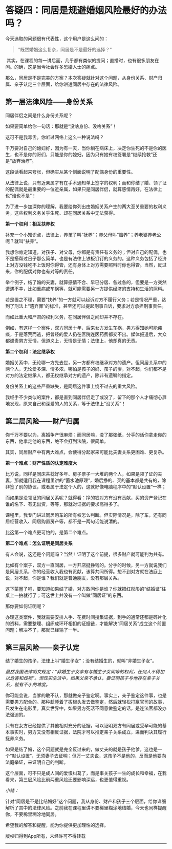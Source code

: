 # 答疑四：同居是规避婚姻风险最好的办法吗？

今天选取的问题很有代表性，这个用户是这么问的：

> "既然婚姻这么复杂，同居是不是最好的选择？"

 其实，在课程的每一讲后面，几乎都有类似的提问；直播时，也有很多朋友在问。的确，这是当今社会许多恐婚人士的痛点。

那么，同居是不是完美的方案？本次答疑就针对这个问题，从身份关系、财产归属、亲子认定三个层面，给你讲透同居中存在的法律风险。

## 第一层法律风险——身份关系

同居伴侣之间是什么身份关系呢？

如果要简单给你一句话：那就是“没啥身份、没啥关系”！

这可不是我毒舌。你听过网络上这么一种说法吗？

千万要对自己的媳妇好，因为有一天，当你躺在病床上，决定你生死的不是你的医生，也不是你的哥们，只能是你的媳妇，因为只有她有权签署是“继续抢救”还是“放弃治疗”。

这段话看起来夸张，但确实从某个侧面说明了配偶身份的重要性。

从法律上说，只有近亲属才有在手术通知单上签字的权利；而和你结了婚、领了证的配偶就是最重要的一位近亲属，如果只是同居伴侣，就算感情再好，在法律上也“谁也不是”！

为了进一步加深你的理解，我要给你列出由婚姻关系产生的两大至关重要的权利义务，这些权利义务关乎生死、却在同居关系中无法获得。

 **第一个权利：相互扶养权**

补充一个小知识点，法律上，养孩子叫“抚养”；养父母叫“赡养”；养老婆养老公呢？就叫“扶养”。

我想你肯定知道，对孩子、对父母，你都是有责任有义务的；但对自己的配偶，也不是搭帮过日子那么简单，也是有法律上铁板钉钉的义务的。这种义务包括了经济上对方没钱吃不上饭时你得管，还有身体上对方需要照料时你也得管。当然，反过来，你的配偶对你也有对等的责任。

举个例子，结了婚的夫妻，就算感情不合、早已分居、各过各的，但要是一方突然遭遇不幸，比如重病或车祸等，就可能需要另一方提供经济的支持和生活的照料。

若是置之不理，需要“扶养”的一方就可以起诉对方不履行义务；若是情况严重，达到了刑法上“遗弃罪”的标准，甚至还可以提起刑事自诉，要求对方承担刑事责任。

而如此重大和严肃的权利义务，在同居伴侣之间却并不存在。

例如，有这样一个案件，双方同居十年，后来女方发生车祸，男方得知她可能瘫痪，于是落荒而逃，把曾经的爱人扔在医院连医药费都交不出。媒体报道后，大众都谴责男方无情，但道义上，无情是无情；法律上，他却真的无责。

 **第二个权利：法定继承权**

婚姻关系中，无论哪一方先去世，另一方都有权继承对方的遗产。但同居关系中的两个人，无论爱多深、情多浓，哪怕是孩子的妈、孩子的爹，对不起，你们都不是对方的法定继承人，都无权继承对方的遗产，除非有遗嘱的指定。

身份关系上的这些严重缺失，是同居这件事上绕不过去的重大风险。

我经手不少类似的案件，都是直到同居伴侣走了或没了，留下的那个人才痛彻心扉地发现，原来自己和深爱的人的关系，等于法律上“没关系”！

## 第二层风险——财产归属

你千万不要以为，离婚争产很麻烦；而同居嘛，没了那张纸，分手的话你拿走你的东西，他拿走他的东西，绝不会打到法院，很简单。

其实，同居财产中有两大难点，会使得分起家来可能比夫妻关系更困难、更复杂。

 **第一个难点：财产性质的认定难度大**

比方说，同样是同床共枕好多年、房子票子一大堆的两个人，如果是领了证的夫妻，那就适用我在课程里讲的“蓄水池原理”，婚后挣的、买的基本都是共有的，除非签了别的协议，或者属于法定个人的，这就好像电脑程序中的“默认设置”一样；

而如果是没领证的同居关系呢？就得看：挣的钱对方有没有贡献，买的资产登记在谁的名下、有无出资，等等，那就对证据的要求高得多了。

课程里，我专门讲过同居购车的所有权怎么判断。但实际情况是，除了车，还有同居经营收入、同居购置房产等，都不是一两句话能说清的。

比这第一个难点更可怕的，是第二个难点。

 **第二个难点：怎么证明是同居关系**

有人会说，这还是个问题吗？当然！证明了这个前提，很多财产就可能判为共有。

比如有个案子，双方一直同居，一方开店挺挣钱的。分手的时候，另一方就说我们是同居关系，你的经营收入我也有贡献，该算共同所得。想不到对方就在法庭上说，对不起，你是谁？我们就是普通朋友，没有那层关系。

这下蒙圈了吧，要知道如果结了婚，对方敢问你是谁？你就把红彤彤的“结婚证”往桌上一拍就行了；可这世上并没有一个叫做“同居证”的东西。

那你要如何证明呢？

办理这类案件，我就需要安排人手、花费时间搜集证据，到手的通常还都是碎片化的资料，需要整理、组织成环环相扣的证据链，才能解决“同居关系”成立这个前置问题；解决不了，那就已经输了一半。

## 第三层风险——亲子认定

结了婚生的孩子，法律上叫“婚生子女”；没有结婚生的，就叫“非婚生子女”。

 *虽然我国法律明文规定：“非婚生子女享有与婚生子女同等的权利，任何人不得加以危害和歧视”。但现实生活中，如果父亲不承认，要证明孩子与他存在亲子关系，就有不小的难度。*

你可能会说，当爹的敢不认，那就做亲子鉴定啊。事实上，亲子鉴定这件事，也是需要男方配合的。那种趁睡着了拔根头发去做鉴定，然后就轻松打赢官司的故事，只发生在电影里。真实世界中，如果男方死活不同意做鉴定的话，是连法官都没办法强迫的。

只有在女方已经提供了其他相对充分的证据，可以证明双方有同居或受孕可能的基本事实时，男方又没有相反证据，法院才可以推定亲子关系成立，进而判决其履行抚养义务。

如果是结了婚，这个问题就是完全反过来的，做丈夫的就是孩子他爹，这也是一个“默认设置”，无须妻子去证明；但万一丈夫说，这孩子不是他的，反而是他要向法庭举证，来证明自己的判断。

这个层面，可不只是成人间的爱恨纠葛了，而是事关孩子一生的成长和幸福，在我看来，第三层风险比前两重风险还要影响深远，也更值得重视。

 *小结：*

针对“同居是不是比结婚好”这个问题，我从身份、财产和孩子三个层面，给你详细解析了其中的法律风险。之前我在课程里讲不要稀里糊涂地结婚，今天也同样提醒你，不要稀里糊涂地同居。

希望我的解答和提醒，能为你提供更加理性的选择。

版权归得到App所有，未经许可不得转载

---
